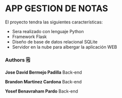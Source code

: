 # APP GESTION DE NOTAS

 El proyecto tendra las siguientes características:

- Sera realizado con lenguaje Python
- Framework Flask
- Diseño de base de datos relacional SQLite
- Servidor en la nube para albergar la aplicación WEB

### Authors 🗒
**Jose David Bermejo Padilla** Back-end

**Brandon Martinez Cardona** Back-end

**Yosef Benavraham Pardo** Back-end
